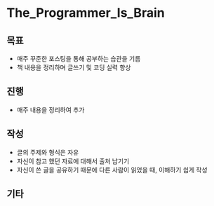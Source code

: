 # The_Programmer_Is_Brain

## 목표

- 매주 꾸준한 포스팅을 통해 공부하는 습관을 기름
- 책 내용을 정리하며 글쓰기 및 코딩 실력 향상

## 진행

- 매주 내용을 정리하여 추가

## 작성

- 글의 주제와 형식은 자유
- 자신이 참고 했던 자료에 대해서 출처 남기기
- 자신이 쓴 글을 공유하기 때문에 다른 사람이 읽었을 때, 이해하기 쉽게 작성

## 기타

